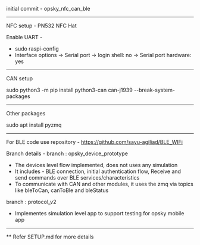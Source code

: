 initial commit - opsky_nfc_can_ble



*********************************************
NFC setup - PN532 NFC Hat

Enable UART -
- sudo raspi-config 
- Interface options -> Serial port -> login shell: no -> Serial port hardware: yes


*********************************************
CAN setup

sudo python3 -m pip install python3-can can-j1939 --break-system-packages


*********************************************
Other packages

sudo apt install pyzmq

*********************************************
For BLE code use repository  - https://github.com/sayu-agiliad/BLE_WIFi

Branch details - 
branch : opsky_device_prototype
- The devices level flow implemented, does not uses any simulation
- It includes - BLE connection, initial authentication flow, Receive and send commands over
BLE services/characteristics
- To communicate with CAN and other modules, it uses the zmq via topics like bleToCan, canToBle and bleStatus

branch : protocol_v2
- Implementes simulation level app to support testing for opsky mobile app
*********************************************

** Refer SETUP.md for more details